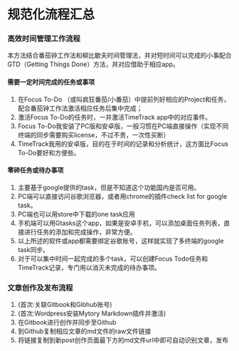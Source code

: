 # 规范化流程汇总

### 高效时间管理工作流程

本方法结合番茄钟工作法和柳比歇夫时间管理法，并对短时间可以完成的小事配合GTD（Getting Things Done）方法，并对应借助于相应app。

#### 需要一定时间完成的任务或事项

1. 在Focus To-Do （或叫疯狂番茄/小番茄）中提前列好相应的Project和任务，配合番茄钟工作法激活相应任务后集中完成；
2. 激活Focus To-Do的任务时，一并激活TimeTrack app中的对应事件。
3. Focus To-Do我安装了PC版和安卓版，一般习惯在PC端直接操作（实现不同终端的同步需要购买license，不过不贵，一次性买断）
4. TimeTrack我用的安卓版，目的在于时间的记录和分析统计，这方面比Focus To-Do要好和方便些。

#### 零碎任务或待办事项

1. 主要基于google提供的task，但是不知道这个功能国内是否可用。
2. PC端可以直接访问谷歌浏览器，或者用chrome的插件check list for google task。
3. PC端也可以用store中下载的one task应用
4. 手机端可以用Gtasks这个app，如果是安卓手机，可以添加桌面任务列表，直接进行任务的添加和完成操作，非常方便。
5. 以上所述的软件或app都需要绑定谷歌账号，这样就实现了多终端的google task同步。
6. 对于可以集中时间一起完成的多个task，可以创建Focus Todo任务和TimeTrack记录，专门用以消灭未完成的待办事项。



### 文章创作及发布流程

1. \(首次:关联Gitbook和Gibhub账号\)
2. \(首次:Wordpress安装Mytory Markdown插件并激活\)
3. 在Gitbook进行创作并同步至Github
4. 到Github复制相应文章的md文件的raw文件链接
5. 将链接复制到新post创作页面最下方的md文件url中即可自动识别文章，发布



